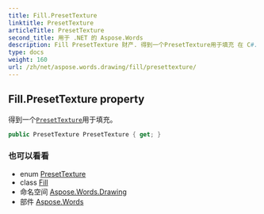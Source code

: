 ```yaml
---
title: Fill.PresetTexture
linktitle: PresetTexture
articleTitle: PresetTexture
second_title: 用于 .NET 的 Aspose.Words
description: Fill PresetTexture 财产. 得到一个PresetTexture用于填充 在 C#.
type: docs
weight: 160
url: /zh/net/aspose.words.drawing/fill/presettexture/
---
```

## Fill.PresetTexture property

得到一个[`PresetTexture`](../../presettexture/)用于填充。

```csharp
public PresetTexture PresetTexture { get; }
```

### 也可以看看

* enum [PresetTexture](../../presettexture/)
* class [Fill](../)
* 命名空间 [Aspose.Words.Drawing](../../../aspose.words.drawing/)
* 部件 [Aspose.Words](../../../)
